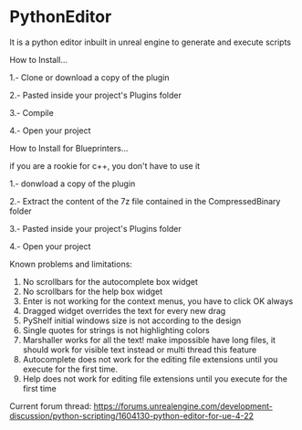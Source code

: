 # PythonEditor

It is a python editor inbuilt in unreal engine to generate and execute scripts

How to Install...

  1.- Clone or download a copy of the plugin
  
  2.- Pasted inside your project's Plugins folder
  
  3.- Compile
  
  4.- Open your project
  
 
How to Install for Blueprinters...

if you are a rookie for c++, you don't have to use it

  1.- donwload a copy of the plugin
  
  2.- Extract the content of the 7z file contained in the CompressedBinary folder
  
  3.- Pasted inside your project's Plugins folder
  
  4.- Open your project
  
 
Known problems and limitations:
  
  1. No scrollbars for the autocomplete box widget
  2. No scrollbars for the help box widget
  3. Enter is not working for the context menus, you have to click OK always
  4. Dragged widget overrides the text for every new drag
  5. PyShelf initial windows size is not according to the design
  6. Single quotes for strings is not highlighting colors
  7. Marshaller works for all the text! make impossible have long files, it should work for visible text instead or multi thread this     feature
  8. Autocomplete does not work for the editing file extensions until you execute for the first time.
  9. Help does not work for editing file extensions until you execute for the first time
 
Current forum thread:
https://forums.unrealengine.com/development-discussion/python-scripting/1604130-python-editor-for-ue-4-22
